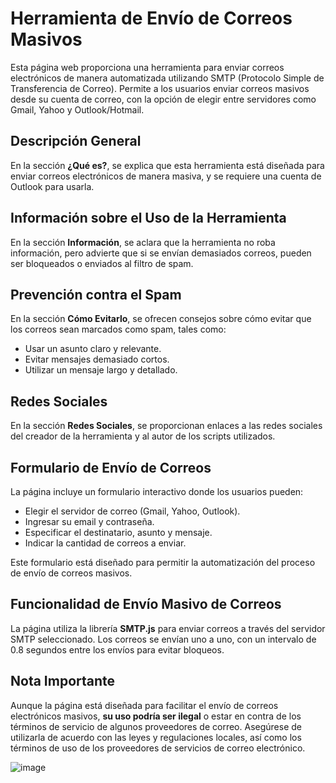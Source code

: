 # Herramienta de Envío de Correos Masivos

Esta página web proporciona una herramienta para enviar correos electrónicos de manera automatizada utilizando SMTP (Protocolo Simple de Transferencia de Correo). Permite a los usuarios enviar correos masivos desde su cuenta de correo, con la opción de elegir entre servidores como Gmail, Yahoo y Outlook/Hotmail.

## Descripción General

En la sección **¿Qué es?**, se explica que esta herramienta está diseñada para enviar correos electrónicos de manera masiva, y se requiere una cuenta de Outlook para usarla.

## Información sobre el Uso de la Herramienta

En la sección **Información**, se aclara que la herramienta no roba información, pero advierte que si se envían demasiados correos, pueden ser bloqueados o enviados al filtro de spam.

## Prevención contra el Spam

En la sección **Cómo Evitarlo**, se ofrecen consejos sobre cómo evitar que los correos sean marcados como spam, tales como:

- Usar un asunto claro y relevante.
- Evitar mensajes demasiado cortos.
- Utilizar un mensaje largo y detallado.

## Redes Sociales

En la sección **Redes Sociales**, se proporcionan enlaces a las redes sociales del creador de la herramienta y al autor de los scripts utilizados.

## Formulario de Envío de Correos

La página incluye un formulario interactivo donde los usuarios pueden:

- Elegir el servidor de correo (Gmail, Yahoo, Outlook).
- Ingresar su email y contraseña.
- Especificar el destinatario, asunto y mensaje.
- Indicar la cantidad de correos a enviar.

Este formulario está diseñado para permitir la automatización del proceso de envío de correos masivos.

## Funcionalidad de Envío Masivo de Correos

La página utiliza la librería **SMTP.js** para enviar correos a través del servidor SMTP seleccionado. Los correos se envían uno a uno, con un intervalo de 0.8 segundos entre los envíos para evitar bloqueos.

## Nota Importante

Aunque la página está diseñada para facilitar el envío de correos electrónicos masivos, **su uso podría ser ilegal** o estar en contra de los términos de servicio de algunos proveedores de correo. Asegúrese de utilizarla de acuerdo con las leyes y regulaciones locales, así como los términos de uso de los proveedores de servicios de correo electrónico.


![image](https://github.com/user-attachments/assets/ad83ada5-e367-4277-87ee-409fd70d7d5f)

